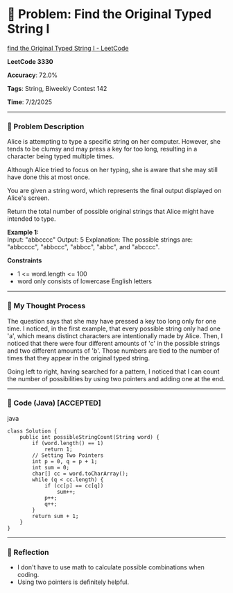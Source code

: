 # 🧮 Problem: Find the Original Typed String I

[find the Original Typed String I - LeetCode](https://leetcode.com/problems/find-the-original-typed-string-i/)

**LeetCode 3330**

**Accuracy**: 72.0%

**Tags**: String, Biweekly Contest 142

**Time**: 7/2/2025

---

### 🔗 Problem Description

Alice is attempting to type a specific string on her computer. However, she tends to be clumsy and may press a key for too long, resulting in a character being typed multiple times.

Although Alice tried to focus on her typing, she is aware that she may still have done this at most once.

You are given a string word, which represents the final output displayed on Alice's screen.

Return the total number of possible original strings that Alice might have intended to type.

**Example 1:**  
Input: "abbcccc" 
Output: 5
Explanation: The possible strings are: "abbcccc", "abbccc", "abbcc", "abbc", and "abcccc".

**Constraints**
- 1 <= word.length <= 100
- word only consists of lowercase English letters

---

### 🧠 My Thought Process

The question says that she may have pressed a key too long only for one time. I noticed, in the first example, that every possible string only had one 'a', which means distinct characters are intentionally made by Alice. Then, I noticed that there were four different amounts of 'c' in the possible strings and two different amounts of 'b'. Those numbers are tied to the number of times that they appear in the original typed string.

Going left to right, having searched for a pattern, I noticed that I can count the number of possibilities by using two pointers and adding one at the end.

---

### 🧪 Code (Java) [ACCEPTED]

java
```
class Solution {
    public int possibleStringCount(String word) {
        if (word.length() == 1)
            return 1;
        // Setting Two Pointers
        int p = 0, q = p + 1;
        int sum = 0;
        char[] cc = word.toCharArray();
        while (q < cc.length) {
            if (cc[p] == cc[q])
                sum++;
            p++;
            q++;
        }
        return sum + 1;
    }
}
```


--- 

### 🧠 Reflection
- I don't have to use math to calculate possible combinations when coding.
- Using two pointers is definitely helpful.
